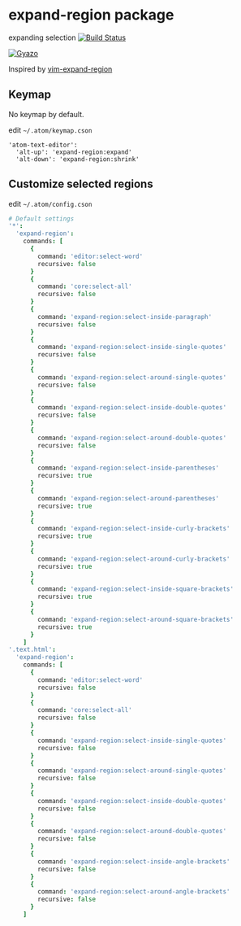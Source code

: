 # expand-region package

expanding selection
[![Build Status](https://travis-ci.org/aki77/atom-expand-region.svg)](https://travis-ci.org/aki77/atom-expand-region)

[![Gyazo](http://i.gyazo.com/acc77c9b51c45abf90a48156ed434ced.gif)](http://gyazo.com/acc77c9b51c45abf90a48156ed434ced)

Inspired by [vim-expand-region](https://github.com/terryma/vim-expand-region)

## Keymap

No keymap by default.

edit `~/.atom/keymap.cson`

```
'atom-text-editor':
  'alt-up': 'expand-region:expand'
  'alt-down': 'expand-region:shrink'
```

## Customize selected regions

edit `~/.atom/config.cson`

```coffeescript
# Default settings
'*':
  'expand-region':
    commands: [
      {
        command: 'editor:select-word'
        recursive: false
      }
      {
        command: 'core:select-all'
        recursive: false
      }
      {
        command: 'expand-region:select-inside-paragraph'
        recursive: false
      }
      {
        command: 'expand-region:select-inside-single-quotes'
        recursive: false
      }
      {
        command: 'expand-region:select-around-single-quotes'
        recursive: false
      }
      {
        command: 'expand-region:select-inside-double-quotes'
        recursive: false
      }
      {
        command: 'expand-region:select-around-double-quotes'
        recursive: false
      }
      {
        command: 'expand-region:select-inside-parentheses'
        recursive: true
      }
      {
        command: 'expand-region:select-around-parentheses'
        recursive: true
      }
      {
        command: 'expand-region:select-inside-curly-brackets'
        recursive: true
      }
      {
        command: 'expand-region:select-around-curly-brackets'
        recursive: true
      }
      {
        command: 'expand-region:select-inside-square-brackets'
        recursive: true
      }
      {
        command: 'expand-region:select-around-square-brackets'
        recursive: true
      }
    ]
'.text.html':
  'expand-region':
    commands: [
      {
        command: 'editor:select-word'
        recursive: false
      }
      {
        command: 'core:select-all'
        recursive: false
      }
      {
        command: 'expand-region:select-inside-single-quotes'
        recursive: false
      }
      {
        command: 'expand-region:select-around-single-quotes'
        recursive: false
      }
      {
        command: 'expand-region:select-inside-double-quotes'
        recursive: false
      }
      {
        command: 'expand-region:select-around-double-quotes'
        recursive: false
      }
      {
        command: 'expand-region:select-inside-angle-brackets'
        recursive: false
      }
      {
        command: 'expand-region:select-around-angle-brackets'
        recursive: false
      }
    ]

```
